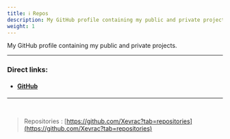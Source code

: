 ```yaml
---
title: ℹ Repos
description: My GitHub profile containing my public and private projects.
weight: 1
---
```


My GitHub profile containing my public and private projects.

---

### Direct links:

- #### [GitHub](https://github.com/Xevrac)

---

<br/>

> Repositories : [https://github.com/Xevrac?tab=repositories](https://github.com/Xevrac?tab=repositories)
